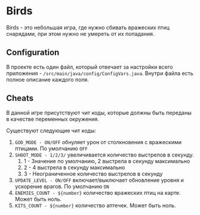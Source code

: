 # Birds

Birds - это небольшая игра, где нужно сбивать вражеских птиц снарядами, при этом нужно не умереть от их попадания.

## Configuration

В проекте есть один файл, который отвечает за настройки всего приложения - `/src/main/java/config/ConfigVars.java`.
Внутри файла есть полное описание каждого поля.

## Cheats

В данной игре присутствуют чит коды, которые должны быть переданы в качестве переменных окружения.

Существуют следующие чит коды:

1. ```GOD_MODE - ON/OFF``` обнуляет урон от столкновения с вражескими птицами. По умолчанию ```OFF```
2. ```SHOOT_MODE - 1/2/3/``` увеличивается количество выстрелов в секунду.
    1. 1 - Значение по умолчанию, 2 выстрела в секунду максимально
    2. 2 - 4 выстрела в секунду максимально
    3. 3 - Неограниченное количество выстрелов в секунду
3. ```UPDATE_LEVEL - ON/OFF``` включает/выключает обновление уровня и ускорение врагов. По умолчанию ```ON```
4. ```ENEMIES_COUNT - ${number}``` количество вражеских птиц на карте. Может быть ноль.
5. ```KITS_COUNT - ${number}``` количество аптечек. Может быть ноль.